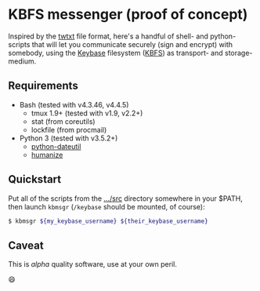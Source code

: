 # KBFS messenger (proof of concept)

Inspired by the [twtxt](https://github.com/buckket/twtxt) file format, here's
a handful of shell- and python-scripts that will let you communicate securely
(sign and encrypt) with somebody, using the [Keybase](https://keybase.io/)
filesystem ([KBFS](https://keybase.io/docs/kbfs)) as transport- and
storage-medium.

## Requirements

* Bash (tested with v4.3.46, v4.4.5)
  * tmux 1.9+  (tested with v1.9, v2.2+)
  * stat (from coreutils)
  * lockfile (from procmail)
* Python 3 (tested with v3.5.2+)
  * [python-dateutil](https://pypi.python.org/pypi/python-dateutil/)
  * [humanize](https://pypi.python.org/pypi/humanize/)

## Quickstart

Put all of the scripts from the
[…/src](https://github.com/kseistrup/kbmsgr/tree/master/src)
directory somewhere in your $PATH, then launch `kbmsgr`
(`/keybase` should be mounted, of course):

```sh
$ kbmsgr ${my_keybase_username} ${their_keybase_username}
```

## Caveat

This is *alpha* quality software, use at your own peril.

:smile:
